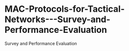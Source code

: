 # MAC-Protocols-for-Tactical-Networks---Survey-and-Performance-Evaluation
Survey and Performance Evaluation
